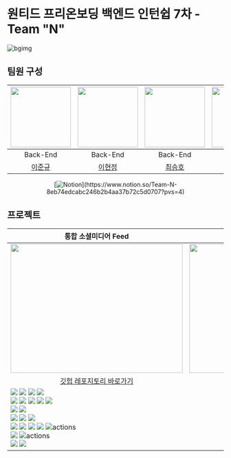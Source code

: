 # 원티드 프리온보딩 백엔드 인턴쉽 7차 - Team "N"
![bgimg](https://drive.google.com/uc?export=view&id=12LSA_5XiPkuSnokXMp_YBOyc0X6uCOQq)
## 팀원 구성
<div align="center">

| <img src="https://drive.google.com/uc?export=view&id=1zV9DywkNWbgT5dJIuMNNHMfft0GnkoDU" width="140" height="140"> | <img src="https://drive.google.com/uc?export=view&id=1xZq17TkXxbKIMou_1N8HI5jJ1hGuKmD4" width="140" height="140"> | <img src="https://drive.google.com/uc?export=view&id=1W6rZe96xwdXJeNULFtXOm8Iip6tzN0B6" width="140" height="140"> | <img src="https://drive.google.com/uc?export=view&id=1fBa0aPyXRkrijdG6o3RQcj5ahm_dSktb" width="140" height="140"> |  
|------------------------------------------------------------------------------------------------------------|-----------------------------------------------------------------------------------------------------------------|-------------------------------------------------------------------------------------------------------------------------------------------|-----------------------------------------------------------------------------------------------------------------|  
| <div align="center">Back-End</div>|<div align="center"> Back-End </div> | <div align="center">Back-End </div>|<div align="center"> Back-End </div>                                            |                                                                                                 |
| <div align="center">[이준규](https://github.com/junkyu92)</div> |<div align="center"> [이현정](https://github.com/12hyeon)</div>|<div align="center"> [최승호](https://github.com/madst0614)</div>|<div align="center"> [조현수](https://github.com/HyunsooZo)</div>| 

[![Notion](https://img.shields.io/badge/팀_Notion으로_이동하기_(클릭!)-85EA2D.svg?style=for-the-badge&logo=notion&logoColor=black)](https://www.notion.so/Team-N-8eb74edcabc246b2b4aa37b72c5d0707?pvs=4)
</div>


## 프로젝트 

<div align="center">

|통합 소셜미디어 Feed|위치기반 맛집 검색|
|--|--|
| <img src="https://drive.google.com/uc?export=view&id=1A_bLagiIwzrQKsgAQhOvUOBYR2oeXQaA" width="400" height="300">|<img src="https://drive.google.com/uc?export=view&id=1ao9DS774XCdhehEkltknlS5dC2mNMc7m" width="400" height="300">|
|<div align="center"> [깃헙 레포지토리 바로가기](https://github.com/7th-wanted-pre-onboarding-teamN/sns-feed) </div>|<div align="center"> [깃헙 레포지토리 바로가기](https://github.com/7th-wanted-pre-onboarding-teamN/sns-feed) </div>|
|<img src="https://img.shields.io/badge/java-007396?&logo=java&logoColor=white"> <img src="https://img.shields.io/badge/spring-6DB33F?&logo=spring&logoColor=white"> <img src="https://img.shields.io/badge/Spring boot-6DB33F?&logo=Spring boot&logoColor=white"> <img src="https://img.shields.io/badge/gradle-02303A?&logo=gradle&logoColor=white"><br><img src="https://img.shields.io/badge/MariaDB-003545?&logo=mariaDB&logoColor=white"> <img src="https://img.shields.io/badge/redis-DC382D?&logo=redis&logoColor=white"> <img src="https://img.shields.io/badge/Spring JPA-6DB33F?&logo=Spring JPA&logoColor=white"> <img src="https://img.shields.io/badge/querydsl-2599ED?&logo=querydsl&logoColor=white">  <img src="https://img.shields.io/badge/SMTP-CC0000?&logo=Gmail&logoColor=white"><br><img src="https://img.shields.io/badge/AssertJ-25A162?&logo=AssertJ&logoColor=white"> <img src="https://img.shields.io/badge/Mockito-008D62?&logo=Mockito&logoColor=white"><br><img src="https://img.shields.io/badge/intellijidea-000000?&logo=intellijidea&logoColor=white"> <img src="https://img.shields.io/badge/postman-FF6C37?&logo=postman&logoColor=white"> <img src="https://img.shields.io/badge/swagger-85EA2D?&logo=swagger&logoColor=white"><br><image src="https://img.shields.io/badge/Docker-2496ED?&logo=Docker&logoColor=white"> <img src="https://img.shields.io/badge/aws-232F3E?&logo=amazonaws&logoColor=white"> <img src="https://img.shields.io/badge/ec2-FF9900?&logo=amazonec2&logoColor=white"> <img src="https://img.shields.io/badge/rds-527FFF?&logo=amazonrds&logoColor=white"> <img src="https://img.shields.io/badge/ElasticCache-201d90?&logo=amazonelasticcache&logoColor=white" alt="actions"><br><img src="https://img.shields.io/badge/github-181717?&logo=github&logoColor=white"> <img src="https://img.shields.io/badge/Jenkins-2088FF?&logo=Jenkins&logoColor=white" alt="actions"><br><img src="https://img.shields.io/badge/discord-4A154B?&logo=discord&logoColor=white"> <img src="https://img.shields.io/badge/notion-000000?&logo=notion&logoColor=white">||

</div>
